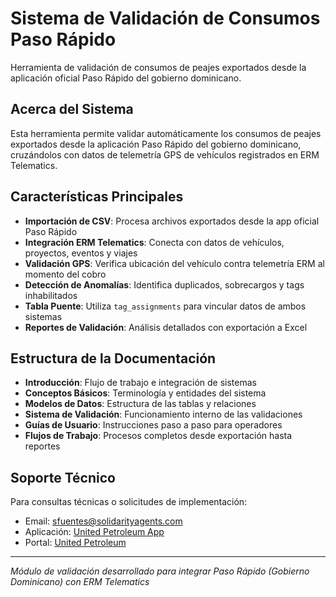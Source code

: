 # Sistema de Validación de Consumos Paso Rápido

Herramienta de validación de consumos de peajes exportados desde la aplicación oficial Paso Rápido del gobierno dominicano.

## Acerca del Sistema

Esta herramienta permite validar automáticamente los consumos de peajes exportados desde la aplicación Paso Rápido del gobierno dominicano, cruzándolos con datos de telemetría GPS de vehículos registrados en ERM Telematics.

## Características Principales

- **Importación de CSV**: Procesa archivos exportados desde la app oficial Paso Rápido
- **Integración ERM Telematics**: Conecta con datos de vehículos, proyectos, eventos y viajes
- **Validación GPS**: Verifica ubicación del vehículo contra telemetría ERM al momento del cobro
- **Detección de Anomalías**: Identifica duplicados, sobrecargos y tags inhabilitados
- **Tabla Puente**: Utiliza `tag_assignments` para vincular datos de ambos sistemas
- **Reportes de Validación**: Análisis detallados con exportación a Excel

## Estructura de la Documentación

- **Introducción**: Flujo de trabajo e integración de sistemas
- **Conceptos Básicos**: Terminología y entidades del sistema
- **Modelos de Datos**: Estructura de las tablas y relaciones
- **Sistema de Validación**: Funcionamiento interno de las validaciones
- **Guías de Usuario**: Instrucciones paso a paso para operadores
- **Flujos de Trabajo**: Procesos completos desde exportación hasta reportes

## Soporte Técnico

Para consultas técnicas o solicitudes de implementación:
- Email: sfuentes@solidarityagents.com
- Aplicación: [United Petroleum App](https://unitedpetroleum.app)
- Portal: [United Petroleum](https://unitedpetroleum.com.do)

---

*Módulo de validación desarrollado para integrar Paso Rápido (Gobierno Dominicano) con ERM Telematics* 